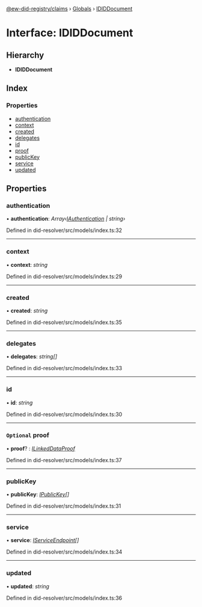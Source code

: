 [@ew-did-registry/claims](../README.md) › [Globals](../globals.md) › [IDIDDocument](ididdocument.md)

# Interface: IDIDDocument

## Hierarchy

* **IDIDDocument**

## Index

### Properties

* [authentication](ididdocument.md#authentication)
* [context](ididdocument.md#context)
* [created](ididdocument.md#created)
* [delegates](ididdocument.md#delegates)
* [id](ididdocument.md#id)
* [proof](ididdocument.md#optional-proof)
* [publicKey](ididdocument.md#publickey)
* [service](ididdocument.md#service)
* [updated](ididdocument.md#updated)

## Properties

###  authentication

• **authentication**: *Array‹[IAuthentication](iauthentication.md) | string›*

Defined in did-resolver/src/models/index.ts:32

___

###  context

• **context**: *string*

Defined in did-resolver/src/models/index.ts:29

___

###  created

• **created**: *string*

Defined in did-resolver/src/models/index.ts:35

___

###  delegates

• **delegates**: *string[]*

Defined in did-resolver/src/models/index.ts:33

___

###  id

• **id**: *string*

Defined in did-resolver/src/models/index.ts:30

___

### `Optional` proof

• **proof**? : *[ILinkedDataProof](ilinkeddataproof.md)*

Defined in did-resolver/src/models/index.ts:37

___

###  publicKey

• **publicKey**: *[IPublicKey](ipublickey.md)[]*

Defined in did-resolver/src/models/index.ts:31

___

###  service

• **service**: *[IServiceEndpoint](iserviceendpoint.md)[]*

Defined in did-resolver/src/models/index.ts:34

___

###  updated

• **updated**: *string*

Defined in did-resolver/src/models/index.ts:36
